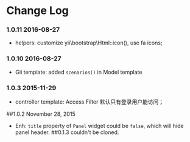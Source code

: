 # Change Log

### 1.0.11 2016-08-27

- helpers: customize yii\bootstrap\Html::icon(), use fa icons;

### 1.0.10 2016-08-27

- Gii template: added `scenarios()` in Model template

### 1.0.3 2015-11-29

- controller template: Access Filter 默认只有登录用户能访问；

##1.0.2 November 28, 2015

- Enh: `title` property of `Panel` widget could be `false`, which will hide panel header.
##0.1.3 couldn't be cloned.

